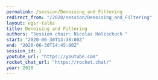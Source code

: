 ```yaml
---
permalink: /session/Denoising_and_Filtering
redirect_from: "/2020/session/Denoising_and_Filtering"
layout: egsr-talks
title: Denoising and Filtering
authors: "Session chair: Nicolas Holzschuch "
start: "2020-06-30T13:30:00Z"
end: "2020-06-30T14:45:00Z"
session_id: 1
youtube_url: "https://youtube.com"
rocket_chat_url: "https://rocket.chat/"
year: 2020
---
```

